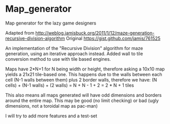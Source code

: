 # Map_generator
Map generator for the lazy game designers

Adapted from http://weblog.jamisbuck.org/2011/1/12/maze-generation-recursive-division-algorithm
Original https://gist.github.com/jamis/761525

An implementation of the "Recursive Division" algorithm for maze generation, using an iterative approach instead.
Added wall to tile conversion method to use with tile based engines.

Maps have 2*N+1 for N being width or height, therefore asking a 10x10 map yields a 21x21 tile-based one.
This happens due to the walls between each cell (N-1 walls between them) plus 2 border walls, therefore we have:
(N cells) + (N-1 walls) + (2 walls) = N + N - 1 + 2 = 2 * N + 1 tiles

This also means all maps generated will have odd dimensions and borders around the entire map.
This may be good (no limit checking) or bad (ugly dimensions, not a toroidal map as pac-man)

I will try to add more features and a test-set
